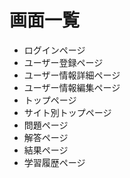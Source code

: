 # 画面一覧
- ログインページ
- ユーザー登録ページ
- ユーザー情報詳細ページ
- ユーザー情報編集ページ
- トップページ
- サイト別トップページ
- 問題ページ
- 解答ページ
- 結果ページ
- 学習履歴ページ

